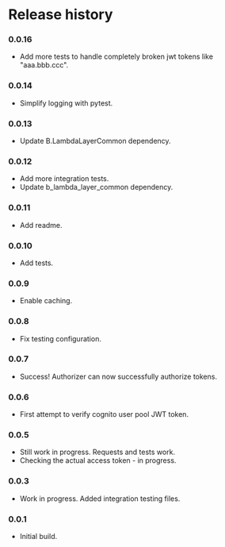 # Release history

### 0.0.16
* Add more tests to handle completely broken jwt tokens like "aaa.bbb.ccc".

### 0.0.14
* Simplify logging with pytest.

### 0.0.13
* Update B.LambdaLayerCommon dependency.

### 0.0.12
* Add more integration tests.
* Update b_lambda_layer_common dependency.

### 0.0.11
* Add readme.

### 0.0.10
* Add tests.

### 0.0.9
* Enable caching.

### 0.0.8
* Fix testing configuration.

### 0.0.7
* Success! Authorizer can now successfully authorize tokens.

### 0.0.6
* First attempt to verify cognito user pool JWT token.

### 0.0.5
* Still work in progress. Requests and tests work. 
* Checking the actual access token - in progress.

### 0.0.3
* Work in progress. Added integration testing files.

### 0.0.1
* Initial build.

